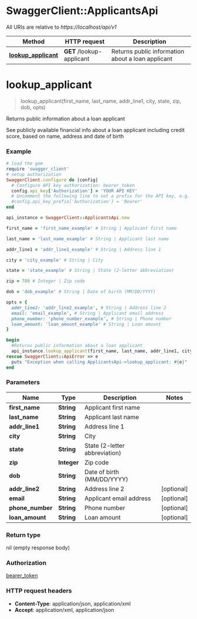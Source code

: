 # SwaggerClient::ApplicantsApi

All URIs are relative to *https://localhost/api/v1*

Method | HTTP request | Description
------------- | ------------- | -------------
[**lookup_applicant**](ApplicantsApi.md#lookup_applicant) | **GET** /lookup-applicant | Returns public information about a loan applicant


# **lookup_applicant**
> lookup_applicant(first_name, last_name, addr_line1, city, state, zip, dob, opts)

Returns public information about a loan applicant

See publicly available financial info about a loan applicant including credit score, based on name, address and date of birth

### Example
```ruby
# load the gem
require 'swagger_client'
# setup authorization
SwaggerClient.configure do |config|
  # Configure API key authorization: bearer_token
  config.api_key['Authorization'] = 'YOUR API KEY'
  # Uncomment the following line to set a prefix for the API key, e.g. 'Bearer' (defaults to nil)
  #config.api_key_prefix['Authorization'] = 'Bearer'
end

api_instance = SwaggerClient::ApplicantsApi.new

first_name = 'first_name_example' # String | Applicant first name

last_name = 'last_name_example' # String | Applicant last name

addr_line1 = 'addr_line1_example' # String | Address line 1

city = 'city_example' # String | City

state = 'state_example' # String | State (2-letter abbreviation)

zip = 789 # Integer | Zip code

dob = 'dob_example' # String | Date of birth (MM/DD/YYYY)

opts = { 
  addr_line2: 'addr_line2_example', # String | Address line 2
  email: 'email_example', # String | Applicant email address
  phone_number: 'phone_number_example', # String | Phone number
  loan_amount: 'loan_amount_example' # String | Loan amount
}

begin
  #Returns public information about a loan applicant
  api_instance.lookup_applicant(first_name, last_name, addr_line1, city, state, zip, dob, opts)
rescue SwaggerClient::ApiError => e
  puts "Exception when calling ApplicantsApi->lookup_applicant: #{e}"
end
```

### Parameters

Name | Type | Description  | Notes
------------- | ------------- | ------------- | -------------
 **first_name** | **String**| Applicant first name | 
 **last_name** | **String**| Applicant last name | 
 **addr_line1** | **String**| Address line 1 | 
 **city** | **String**| City | 
 **state** | **String**| State (2-letter abbreviation) | 
 **zip** | **Integer**| Zip code | 
 **dob** | **String**| Date of birth (MM/DD/YYYY) | 
 **addr_line2** | **String**| Address line 2 | [optional] 
 **email** | **String**| Applicant email address | [optional] 
 **phone_number** | **String**| Phone number | [optional] 
 **loan_amount** | **String**| Loan amount | [optional] 

### Return type

nil (empty response body)

### Authorization

[bearer_token](../README.md#bearer_token)

### HTTP request headers

 - **Content-Type**: application/json, application/xml
 - **Accept**: application/xml, application/json



